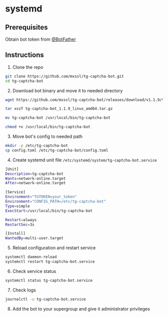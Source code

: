 # systemd

## Prerequisites

Obtain bot token from [@BotFather](https://t.me/BotFather)

## Instructions

1. Clone the repo

```bash
git clone https://github.com/mxssl/tg-captcha-bot.git
cd tg-captcha-bot
```

2. Download bot binary and move it to needed directory

```bash
wget https://github.com/mxssl/tg-captcha-bot/releases/download/v1.1.9/tg-captcha-bot_1.1.9_linux_amd64.tar.gz

tar xvzf tg-captcha-bot_1.1.9_linux_amd64.tar.gz

mv tg-captcha-bot /usr/local/bin/tg-captcha-bot

chmod +x /usr/local/bin/tg-captcha-bot
```

3. Move bot's config to needed path

```bash
mkdir -p /etc/tg-captcha-bot
cp config.toml /etc/tg-captcha-bot/config.toml
```

4. Create systemd unit file `/etc/systemd/system/tg-captcha-bot.service`

```bash
[Unit]
Description=tg-captcha-bot
Wants=network-online.target
After=network-online.target

[Service]
Environment="TGTOKEN=your_token"
Environment="CONFIG_PATH=/etc/tg-captcha-bot"
Type=simple
ExecStart=/usr/local/bin/tg-captcha-bot

Restart=always
RestartSec=3s

[Install]
WantedBy=multi-user.target
```

5. Reload configuration and restart service

```bash
systemctl daemon-reload
systemctl restart tg-captcha-bot.service
```

6. Check service status

```bash
systemctl status tg-captcha-bot.service
```

7. Check logs

```bash
journalctl -u tg-captcha-bot.service
```

8. Add the bot to your supergroup and give it administrator privileges
